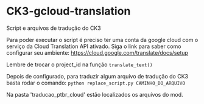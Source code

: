 # CK3-gcloud-translation
Script e arquivos de tradução do CK3

Para poder executar o script é preciso ter uma conta da google cloud com o serviço da Cloud Translation API ativado.
Siga o link para saber como configurar seu ambiente:
https://cloud.google.com/translate/docs/setup

Lembre de trocar o project_id na função `translate_text()`

Depois de configurado, para traduzir algum arquivo de tradução do CK3 basta rodar o comando:
`python replace_script.py CAMINHO_DO_ARQUIVO`

Na pasta 'traducao_ptbr_cloud' estão localizados os arquivos do mod.
